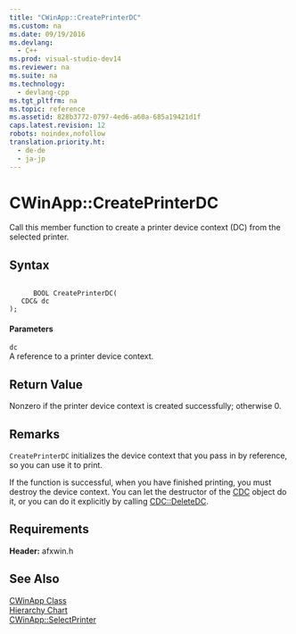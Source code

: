 ```yaml
---
title: "CWinApp::CreatePrinterDC"
ms.custom: na
ms.date: 09/19/2016
ms.devlang: 
  - C++
ms.prod: visual-studio-dev14
ms.reviewer: na
ms.suite: na
ms.technology: 
  - devlang-cpp
ms.tgt_pltfrm: na
ms.topic: reference
ms.assetid: 828b3772-0797-4ed6-a60a-685a19421d1f
caps.latest.revision: 12
robots: noindex,nofollow
translation.priority.ht: 
  - de-de
  - ja-jp
---
```

# CWinApp::CreatePrinterDC
Call this member function to create a printer device context (DC) from the selected printer.  
  
## Syntax  
  
```  
  
      BOOL CreatePrinterDC(  
   CDC& dc   
);  
```  
  
#### Parameters  
 `dc`  
 A reference to a printer device context.  
  
## Return Value  
 Nonzero if the printer device context is created successfully; otherwise 0.  
  
## Remarks  
 `CreatePrinterDC` initializes the device context that you pass in by reference, so you can use it to print.  
  
 If the function is successful, when you have finished printing, you must destroy the device context. You can let the destructor of the [CDC](../vs140/CDC-Class.md) object do it, or you can do it explicitly by calling [CDC::DeleteDC](../vs140/CDC--DeleteDC.md).  
  
## Requirements  
 **Header:** afxwin.h  
  
## See Also  
 [CWinApp Class](../vs140/CWinApp-Class.md)   
 [Hierarchy Chart](../vs140/Hierarchy-Chart.md)   
 [CWinApp::SelectPrinter](../vs140/CWinApp--SelectPrinter.md)